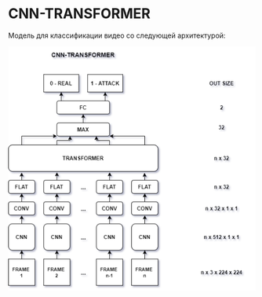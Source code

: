 # CNN-TRANSFORMER

Модель для классификации видео со следующей архитектурой:

![Иллюстрация](https://github.com/IrinaGorbunova/AttackDetection/blob/main/CNN_Transformer/CNN-Transformer.png)
